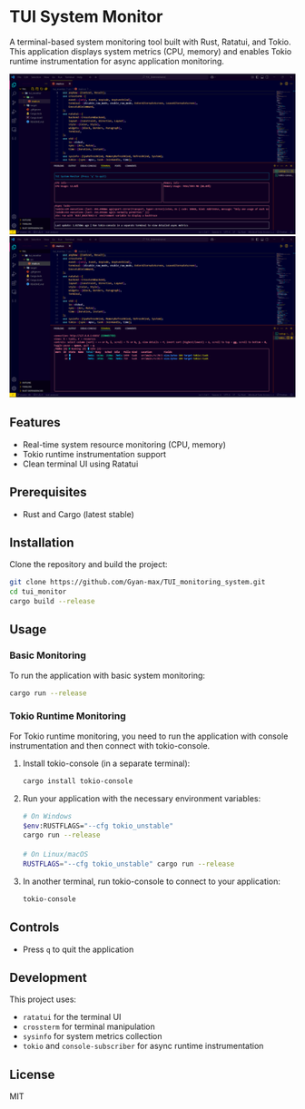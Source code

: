 # TUI System Monitor

A terminal-based system monitoring tool built with Rust, Ratatui, and Tokio. This application displays system metrics (CPU, memory) and enables Tokio runtime instrumentation for async application monitoring.

![CPU Monitor Screenshot](assets/Screenshot%20(7).png)
![Memory Monitor Screenshot](assets/Screenshot%20(8).png)

## Features

- Real-time system resource monitoring (CPU, memory)
- Tokio runtime instrumentation support
- Clean terminal UI using Ratatui

## Prerequisites

- Rust and Cargo (latest stable)

## Installation

Clone the repository and build the project:

```bash
git clone https://github.com/Gyan-max/TUI_monitoring_system.git
cd tui_monitor
cargo build --release
```

## Usage

### Basic Monitoring

To run the application with basic system monitoring:

```bash
cargo run --release
```

### Tokio Runtime Monitoring

For Tokio runtime monitoring, you need to run the application with console instrumentation and then connect with tokio-console.

1. Install tokio-console (in a separate terminal):
   ```bash
   cargo install tokio-console
   ```

2. Run your application with the necessary environment variables:
   ```bash
   # On Windows
   $env:RUSTFLAGS="--cfg tokio_unstable"
   cargo run --release
   
   # On Linux/macOS
   RUSTFLAGS="--cfg tokio_unstable" cargo run --release
   ```

3. In another terminal, run tokio-console to connect to your application:
   ```bash
   tokio-console
   ```

## Controls

- Press `q` to quit the application

## Development

This project uses:
- `ratatui` for the terminal UI
- `crossterm` for terminal manipulation
- `sysinfo` for system metrics collection
- `tokio` and `console-subscriber` for async runtime instrumentation

## License

MIT 
